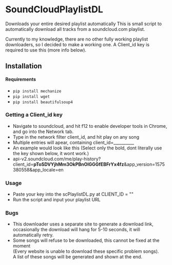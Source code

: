 # SoundCloudPlaylistDL
Downloads your entire desired playlist automatically
This is small script to automatically download all tracks from a soundcloud.com playlist.  

Currently to my knowledge, there are no other fully working playlist downloaders, so I decided to make a working one.
A Client_id key is required to use this (more info below).

## Installation

#### Requirements
* `pip install mechanize`
* `pip install wget`
* `pip install beautifulsoup4`

### Getting a Client_id key
* Navigate to soundcloud, and hit f12 to enable developer tools in Chrome, and go into the Network tab.
* Type in the network filter client_id, and hit play on any song
* Multiple entries will apear, containing client_id=__________
* An example would look like this (Select only the bold, dont literally use the key shown below, it wont work.)
* api-v2.soundcloud.com/me/play-history?client_id=**pToSDVYjhMm3OkPBnOlGGGfEBFrYx4fz**&app_version=1575380558&app_locale=en

### Usage
* Paste your key into the scPlaylistDL.py at CLIENT_ID = ""
* Run the script and input your playlist URL

### Bugs
* This downloader uses a separate site to generate a download link, occasionally the download will hang for 5-10 seconds, it will automatically retry.
* Some songs will refuse to be downloaded, this cannot be fixed at the moment  
(Every website is unable to download these specific problem songs).  
A list of these songs will be generated and shown at the end.
